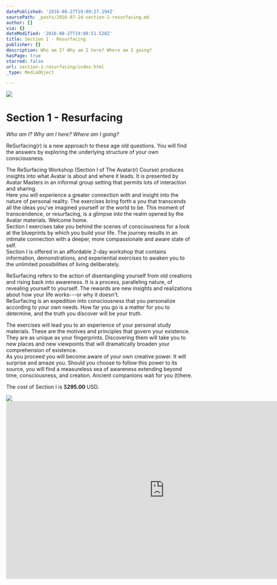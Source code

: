 ```yaml
---
datePublished: '2016-08-27T19:09:27.194Z'
sourcePath: _posts/2016-07-24-section-1-resurfacing.md
author: []
via: {}
dateModified: '2016-08-27T19:08:51.528Z'
title: Section 1 - Resurfacing
publisher: {}
description: Who am I? Why am I here? Where am I going?
hasPage: true
starred: false
url: section-1-resurfacing/index.html
_type: MediaObject

---
```

![](https://the-grid-user-content.s3-us-west-2.amazonaws.com/4dc1c27b-1330-4509-9cd8-0d44ae352019.jpg)

# Section 1 - Resurfacing

_Who am I? Why am I here? Where am I going?_

ReSurfacing(r) is a new approach to these age old questions. You will find the answers by exploring the underlying structure of your own consciousness.

The ReSurfacing Workshop (Section I of The Avatar(r) Course) produces insights into what Avatar is about and where it leads. It is presented by Avatar Masters in an informal group setting that permits lots of interaction and sharing.  
Here you will experience a greater connection with and insight into the nature of personal reality. The exercises bring forth a you that transcends all the ideas you've imagined yourself or the world to be. This moment of transcendence, or resurfacing, is a glimpse into the realm opened by the Avatar materials. Welcome home.  
Section I exercises take you behind the scenes of consciousness for a look at the blueprints by which you build your life. The journey results in an intimate connection with a deeper, more compassionate and aware state of self.  
Section I is offered in an affordable 2-day workshop that contains information, demonstrations, and experiential exercises to awaken you to the unlimited possibilities of living deliberately.

ReSurfacing refers to the action of disentangling yourself from old creations and rising back into awareness. It is a process, paralleling nature, of revealing yourself to yourself. The rewards are new insights and realizations about how your life works---or why it doesn't.  
ReSurfacing is an expedition into consciousness that you personalize according to your own needs. How far you go is a matter for you to determine, and the truth you discover will be your truth.

The exercises will lead you to an experience of your personal study materials. These are the motives and principles that govern your existence. They are as unique as your fingerprints. Discovering them will take you to new places and new viewpoints that will dramatically broaden your comprehension of existence.  
As you proceed you will become aware of your own creative power. It will surprise and amaze you. Should you choose to follow this power to its source, you will find a measureless sea of awareness extending beyond time, consciousness, and creation. Ancient companions wait for you (t)here.

The cost of Section I is $**295.00** USD.

<article style=""><img src="http://jesusfuck.me/di/QNMS/69359899.jpg" /></article>

<iframe src="https://cdn.embedly.com/widgets/media.html?src=https%3A%2F%2Fwww.youtube.com%2Fembed%2FBsqOLCXYznE%3Ffeature%3Doembed&amp;url=http%3A%2F%2Fwww.youtube.com%2Fwatch%3Fv%3DBsqOLCXYznE&amp;image=https%3A%2F%2Fi.ytimg.com%2Fvi%2FBsqOLCXYznE%2Fhqdefault.jpg&amp;key=b7d04c9b404c499eba89ee7072e1c4f7&amp;type=text%2Fhtml&amp;schema=youtube" width="854" height="480" scrolling="no" frameborder="0" allowfullscreen="" style=""></iframe>